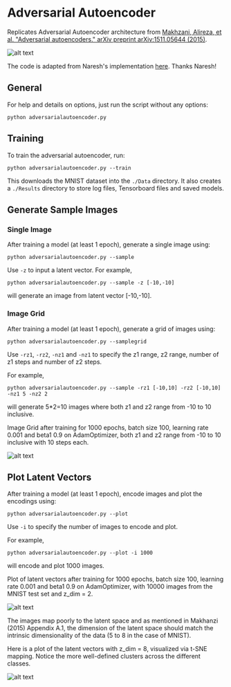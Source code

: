 # Adversarial Autoencoder
Replicates Adversarial Autoencoder architecture from [Makhzani, Alireza, et al. "Adversarial autoencoders." arXiv preprint arXiv:1511.05644 (2015)](https://arxiv.org/abs/1511.05644). 

![alt text](https://raw.githubusercontent.com/greentfrapp/adversarialautoencoder/master/basic_architecture.png "Basic Adversarial Autoencoder Architecture")

The code is adapted from Naresh's implementation [here](https://github.com/Naresh1318/Adversarial_Autoencoder). Thanks Naresh!

## General

For help and details on options, just run the script without any options:
```
python adversarialautoencoder.py
```

## Training

To train the adversarial autoencoder, run:
```
python adversarialautoencoder.py --train
```

This downloads the MNIST dataset into the `./Data` directory.
It also creates a `./Results` directory to store log files, Tensorboard files and saved models.

## Generate Sample Images

### Single Image

After training a model (at least 1 epoch), generate a single image using:
```
python adversarialautoencoder.py --sample
```

Use `-z` to input a latent vector.
For example, 
```
python adversarialautoencoder.py --sample -z [-10,-10]
```
will generate an image from latent vector [-10,-10].

### Image Grid

After training a model (at least 1 epoch), generate a grid of images using:
```
python adversarialautoencoder.py --samplegrid
```

Use `-rz1`, `-rz2`, `-nz1` and `-nz1` to specify the z1 range, z2 range, number of z1 steps and number of z2 steps.

For example,
```
python adversarialautoencoder.py --sample -rz1 [-10,10] -rz2 [-10,10] -nz1 5 -nz2 2
```
will generate 5\*2=10 images where both z1 and z2 range from -10 to 10 inclusive.

Image Grid after training for 1000 epochs, batch size 100, learning rate 0.001 and beta1 0.9 on AdamOptimizer, both z1 and z2 range from -10 to 10 inclusive with 10 steps each.

![alt text](https://raw.githubusercontent.com/greentfrapp/adversarialautoencoder/master/samplegrid.png "Sample Image Grid")

## Plot Latent Vectors

After training a model (at least 1 epoch), encode images and plot the encodings using:
```
python adversarialautoencoder.py --plot
```

Use `-i` to specify the number of images to encode and plot.

For example, 
```
python adversarialautoencoder.py --plot -i 1000
```
will encode and plot 1000 images.

Plot of latent vectors after training for 1000 epochs, batch size 100, learning rate 0.001 and beta1 0.9 on AdamOptimizer, with 10000 images from the MNIST test set and z_dim = 2.

![alt text](https://raw.githubusercontent.com/greentfrapp/adversarialautoencoder/master/plot.png "Latent Space Plot")

The images map poorly to the latent space and as mentioned in Makhanzi (2015) Appendix A.1, the dimension of the latent space should match the intrinsic dimensionality of the data (5 to 8 in the case of MNIST).

Here is a plot of the latent vectors with z_dim = 8, visualized via t-SNE mapping. Notice the more well-defined clusters across the different classes.

![alt text](https://raw.githubusercontent.com/greentfrapp/adversarialautoencoder/master/plot2.png "Latent Space Plot")

